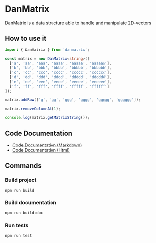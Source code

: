 # DanMatrix

DanMatrix is a data structure able to handle and manipulate 2D-vectors

## How to use it

```ts
import { DanMatrix } from 'danmatrix';

const matrix = new DanMatrix<string>([
  ['a', 'aa', 'aaa', 'aaaa', 'aaaaa', 'aaaaaa'],
  ['b', 'bb', 'bbb', 'bbbb', 'bbbbb', 'bbbbbb'],
  ['c', 'cc', 'ccc', 'cccc', 'ccccc', 'cccccc'],
  ['d', 'dd', 'ddd', 'dddd', 'ddddd', 'dddddd'],
  ['e', 'ee', 'eee', 'eeee', 'eeeee', 'eeeeee'],
  ['f', 'ff', 'fff', 'ffff', 'fffff', 'ffffff']
]);

matrix.addRow(['g', 'gg', 'ggg', 'gggg', 'ggggg', 'gggggg']);

matrix.removeColumnAt(1);

console.log(matrix.getMatrixString());
```

## Code Documentation

- [Code Documentation (Markdown)](./docs-md/modules.md)
- [Code Documentation (Html)](https://evildead.github.io/DanMatrix)

## Commands

### Build project

`npm run build`

### Build documentation

`npm run build:doc`

### Run tests

`npm run test`

